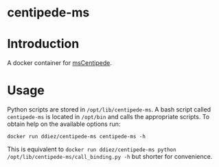 centipede-ms
============

# Introduction

A docker container for [msCentipede](https://github.com/rajanil/msCentipede).

# Usage

Python scripts are stored in `/opt/lib/centipede-ms`. A bash script called `centipede-ms` is located in `/opt/bin` and calls the appropriate scripts. To obtain help on the available options run:

```
docker run ddiez/centipede-ms centipede-ms -h
```

This is equivalent to `docker run ddiez/centipede-ms python /opt/lib/centipede-ms/call_binding.py -h` but shorter for convenience.
